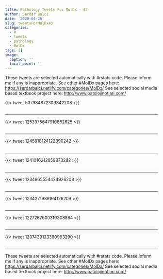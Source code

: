 ```yaml
---
title: Pathology Tweets For MolDx - 43
author: Serdar Balci
date: '2020-04-26'
slug: tweetsForMolDx43
categories:
  - R
  - tweets
  - pathology
  - MolDx
tags: []
image:
  caption: ''
  focal_point: ''
---
```



These tweets are selected automatically with #rstats code. Please inform me if any is inappropriate.
See other #MolDx pages here: https://serdarbalci.netlify.com/categories/MolDx/ 
See selected social media based textbook project here: http://www.patolojinotlari.com/

{{< tweet 537984872309342208 >}}
<br>
<br>
<hr>
{{< tweet 1253375647910682625 >}}
<br>
<br>
<hr>
{{< tweet 1245818124122890242 >}}
<br>
<br>
<hr>
{{< tweet 1241016212059873282 >}}
<br>
<br>
<hr>
{{< tweet 1234965554424926208 >}}
<br>
<br>
<hr>
{{< tweet 1234271989164126209 >}}
<br>
<br>
<hr>
{{< tweet 1227267600310308864 >}}
<br>
<br>
<hr>
{{< tweet 1207439123360993290 >}}
<br>
<br>
<hr>


These tweets are selected automatically with #rstats code. Please inform me if any is inappropriate.
See other #MolDx pages here: https://serdarbalci.netlify.com/categories/MolDx/ 
See selected social media based textbook project here: http://www.patolojinotlari.com/
